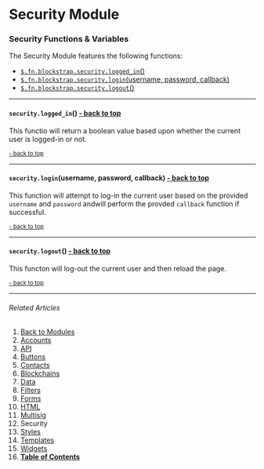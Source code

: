 Security Module <a name="docs_home"></a>
========================================

### Security Functions & Variables

The Security Module features the following functions:

* [`$.fn.blockstrap.security.logged_in`()](#security_logged_in)
* [`$.fn.blockstrap.security.login`(username, password, callback)](#security_login)
* [`$.fn.blockstrap.security.logout`()](#security_logout)

--------------------------------------------------------------------------------

#### `security.logged_in`() <a name="security_logged_in" class="pull-right" href="#docs_home"><i class="glyphicon glyphicon-upload"></i>- back to top</a>

This functio will return a boolean value based upon whether the current user is logged-in or not.

<a href="#docs_home"><small>- back to top</small></a>

--------------------------------------------------------------------------------

#### `security.login`(username, password, callback) <a name="security_login" class="pull-right" href="#docs_home"><i class="glyphicon glyphicon-upload"></i>- back to top</a>

This function will attempt to log-in the current user based on the provided `username` and `password` andwill perform the provded `callback` function if successful.

<a href="#docs_home"><small>- back to top</small></a>

--------------------------------------------------------------------------------

#### `security.logout`() <a name="security_logout" class="pull-right" href="#docs_home"><i class="glyphicon glyphicon-upload"></i>- back to top</a>

This functon will log-out the current user and then reload the page.

<a href="#docs_home"><small>- back to top</small></a>

---

###### Related Articles

01. [Back to Modules](../../modules/)
02. [Accounts](../accounts/)
03. [API](../api/)
04. [Buttons](../buttons/)
05. [Contacts](../contacts/)
06. [Blockchains](../blockchains/)
07. [Data](../data/)
08. [Filters](../filters/)
09. [Forms](../forms/)
10. [HTML](../html/)
11. [Multisig](../multisig/)
12. Security
13. [Styles](../styles/)
14. [Templates](../templates/)
15. [Widgets](../widgets/)
16. [__Table of Contents__](../../../)